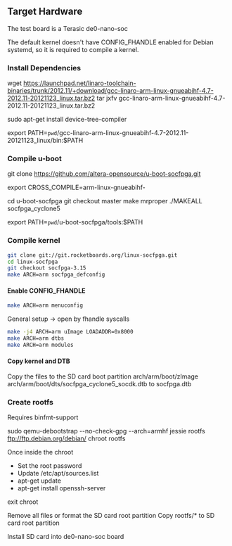 ## Target Hardware

The test board is a Terasic de0-nano-soc

The default kernel doesn't have CONFIG_FHANDLE enabled for Debian systemd, so it is required to compile a kernel.

### Install Dependencies

wget https://launchpad.net/linaro-toolchain-binaries/trunk/2012.11/+download/gcc-linaro-arm-linux-gnueabihf-4.7-2012.11-20121123_linux.tar.bz2
tar jxfv gcc-linaro-arm-linux-gnueabihf-4.7-2012.11-20121123_linux.tar.bz2

sudo apt-get install device-tree-compiler

export PATH=`pwd`/gcc-linaro-arm-linux-gnueabihf-4.7-2012.11-20121123_linux/bin:$PATH

### Compile u-boot

git clone https://github.com/altera-opensource/u-boot-socfpga.git

export CROSS_COMPILE=arm-linux-gnueabihf-

cd u-boot-socfpga
git checkout master
make mrproper
./MAKEALL socfpga_cyclone5

export PATH=`pwd`/u-boot-socfpga/tools:$PATH

### Compile kernel

```sh
git clone git://git.rocketboards.org/linux-socfpga.git
cd linux-socfpga
git checkout socfpga-3.15
make ARCH=arm socfpga_defconfig
```

#### Enable CONFIG_FHANDLE

```sh
make ARCH=arm menuconfig
```

General setup -> open by fhandle syscalls

```sh
make -j4 ARCH=arm uImage LOADADDR=0x8000
make ARCH=arm dtbs
make ARCH=arm modules
```

#### Copy kernel and DTB

Copy the files to the SD card boot partition
arch/arm/boot/zImage
arch/arm/boot/dts/socfpga_cyclone5_socdk.dtb to socfpga.dtb


### Create rootfs

Requires binfmt-support

sudo qemu-debootstrap --no-check-gpg --arch=armhf jessie rootfs ftp://ftp.debian.org/debian/
chroot rootfs

Once inside the chroot

* Set the root password
* Update /etc/apt/sources.list
* apt-get update
* apt-get install openssh-server

exit chroot

Remove all files or format the SD card root partition
Copy rootfs/* to SD card root partition

Install SD card into de0-nano-soc board


